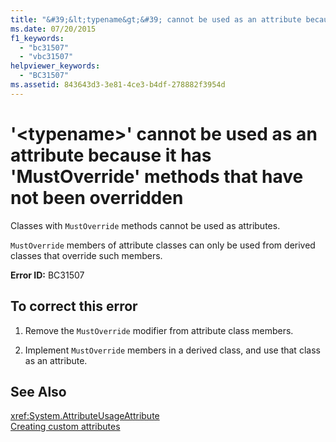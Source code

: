 ```yaml
---
title: "&#39;&lt;typename&gt;&#39; cannot be used as an attribute because it has &#39;MustOverride&#39; methods that have not been overridden"
ms.date: 07/20/2015
f1_keywords: 
  - "bc31507"
  - "vbc31507"
helpviewer_keywords: 
  - "BC31507"
ms.assetid: 843643d3-3e81-4ce3-b4df-278882f3954d
---
```

# &#39;&lt;typename&gt;&#39; cannot be used as an attribute because it has &#39;MustOverride&#39; methods that have not been overridden
Classes with `MustOverride` methods cannot be used as attributes.  
  
 `MustOverride` members of attribute classes can only be used from derived classes that override such members.  
  
 **Error ID:** BC31507  
  
## To correct this error  
  
1. Remove the `MustOverride` modifier from attribute class members.  
  
2. Implement `MustOverride` members in a derived class, and use that class as an attribute.  
  
## See Also  
 <xref:System.AttributeUsageAttribute>  
 [Creating custom attributes](~/docs/visual-basic/programming-guide/concepts/attributes/creating-custom-attributes.md)

